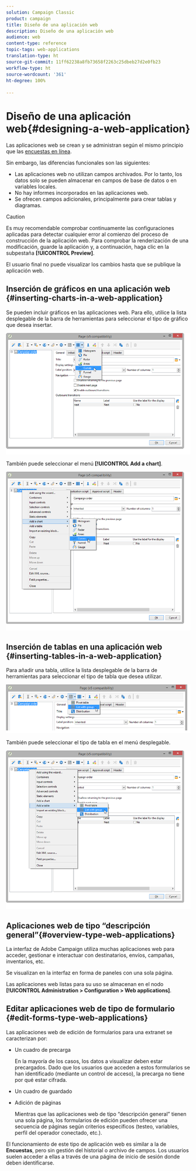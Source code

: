 ```yaml
---
solution: Campaign Classic
product: campaign
title: Diseño de una aplicación web
description: Diseño de una aplicación web
audience: web
content-type: reference
topic-tags: web-applications
translation-type: ht
source-git-commit: 11ff62238a8fb73658f2263c25dbeb27d2e0fb23
workflow-type: ht
source-wordcount: '361'
ht-degree: 100%

---
```



# Diseño de una aplicación web{#designing-a-web-application}

Las aplicaciones web se crean y se administran según el mismo principio que las [encuestas en línea](../../web/using/about-surveys.md).

Sin embargo, las diferencias funcionales son las siguientes:

* Las aplicaciones web no utilizan campos archivados. Por lo tanto, los datos solo se pueden almacenar en campos de base de datos o en variables locales.
* No hay informes incorporados en las aplicaciones web.
* Se ofrecen campos adicionales, principalmente para crear tablas y diagramas.

>[!CAUTION]
>
>Es muy recomendable comprobar continuamente las configuraciones aplicadas para detectar cualquier error al comienzo del proceso de construcción de la aplicación web. Para comprobar la renderización de una modificación, guarde la aplicación y, a continuación, haga clic en la subpestaña **[!UICONTROL Preview]**.
>
>El usuario final no puede visualizar los cambios hasta que se publique la aplicación web.

## Inserción de gráficos en una aplicación web {#inserting-charts-in-a-web-application}

Se pueden incluir gráficos en las aplicaciones web. Para ello, utilice la lista desplegable de la barra de herramientas para seleccionar el tipo de gráfico que desea insertar.

![](assets/s_ncs_admin_webapps_bar_graph.png)

También puede seleccionar el menú **[!UICONTROL Add a chart]**.

![](assets/s_ncs_admin_webapps_graph.png)

## Inserción de tablas en una aplicación web {#inserting-tables-in-a-web-application}

Para añadir una tabla, utilice la lista desplegable de la barra de herramientas para seleccionar el tipo de tabla que desea utilizar.

![](assets/s_ncs_admin_webapps_bar_table.png)

También puede seleccionar el tipo de tabla en el menú desplegable.

![](assets/s_ncs_admin_webapps_table.png)

## Aplicaciones web de tipo “descripción general”{#overview-type-web-applications}

La interfaz de Adobe Campaign utiliza muchas aplicaciones web para acceder, gestionar e interactuar con destinatarios, envíos, campañas, inventarios, etc.

Se visualizan en la interfaz en forma de paneles con una sola página.

Las aplicaciones web listas para su uso se almacenan en el nodo **[!UICONTROL Administration > Configuration > Web applications]**.

## Editar aplicaciones web de tipo de formulario {#edit-forms-type-web-applications}

Las aplicaciones web de edición de formularios para una extranet se caracterizan por:

* Un cuadro de precarga

   En la mayoría de los casos, los datos a visualizar deben estar precargados. Dado que los usuarios que acceden a estos formularios se han identificado (mediante un control de acceso), la precarga no tiene por qué estar cifrada.

* Un cuadro de guardado
* Adición de páginas

   Mientras que las aplicaciones web de tipo “descripción general” tienen una sola página, los formularios de edición pueden ofrecer una secuencia de páginas según criterios específicos (testeo, variables, perfil del operador conectado, etc.).

El funcionamiento de este tipo de aplicación web es similar a la de **Encuestas**, pero sin gestión del historial o archivo de campos. Los usuarios suelen acceder a ellas a través de una página de inicio de sesión donde deben identificarse.
